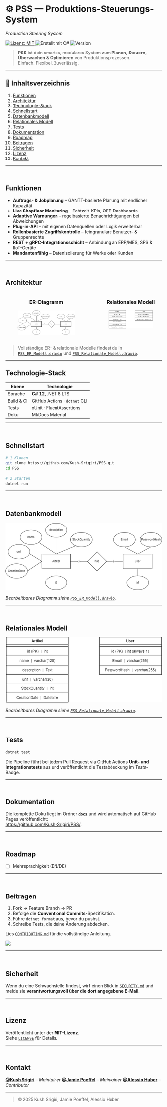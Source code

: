 # ⚙️ PSS — Produktions-Steuerungs-System  
*Production Steering System*

<p align="left">
  <a href="https://github.com/Kush-Srigiri/PSS/blob/main/LICENSE">
    <img alt="Lizenz: MIT" src="https://img.shields.io/badge/license-MIT-blue.svg">
  </a>
  <img alt="Erstellt mit C#" src="https://img.shields.io/badge/made%20with-C%23-239120?logo=c-sharp&logoColor=fff">
  <img alt="Version" src="https://img.shields.io/github/v/release/Kush-Srigiri/PSS?include_prereleases">
</p>

> **PSS** ist dein smartes, modulares System zum **Planen, Steuern, Überwachen & Optimieren** von Produktionsprozessen.  
> Einfach. Flexibel. Zuverlässig.

---

## 📑 Inhaltsverzeichnis
1. [Funktionen](#funktionen)
2. [Architektur](#architektur)
3. [Technologie-Stack](#technologie-stack)
4. [Schnellstart](#schnellstart)
5. [Datenbankmodell](#datenbankmodell)
6. [Relationales Modell](#relationales-modell)
7. [Tests](#tests)
8. [Dokumentation](#dokumentation)
9. [Roadmap](#roadmap)
10. [Beitragen](#beitragen)
11. [Sicherheit](#sicherheit)
12. [Lizenz](#lizenz)
13. [Kontakt](#kontakt)

---
<br>

## Funktionen
- **Auftrags- & Jobplanung** – GANTT-basierte Planung mit endlicher Kapazität  
- **Live Shopfloor Monitoring** – Echtzeit-KPIs, OEE-Dashboards  
- **Adaptive Warnungen** – regelbasierte Benachrichtigungen bei Abweichungen  
- **Plug-in-API** – mit eigenen Datenquellen oder Logik erweiterbar  
- **Rollenbasierte Zugriffskontrolle** – feingranulare Benutzer- & Gruppenrechte  
- **REST + gRPC-Integrationsschicht** – Anbindung an ERP/MES, SPS & IIoT-Geräte  
- **Mandantenfähig** – Datenisolierung für Werke oder Kunden  

---
<br>

## Architektur 

<div style="display: flex; justify-content: center; gap: 40px;">
  <div style="text-align: center;">
    <h3>ER-Diagramm</h3>
    <img src="https://raw.githubusercontent.com/Kush-Srigiri/PSS/main/PSS_ER_Modell.png" alt="ER-Diagramm" style="max-width: 70%; height: auto;">
  </div>
  <div style="text-align: center;">
    <h3>Relationales Modell</h3>
    <img src="https://raw.githubusercontent.com/Kush-Srigiri/PSS/main/PSS_Relationale_Modell.png" alt="Relationales Modell" style="max-width: 70%; height: auto;">
  </div>
</div>

<br>

> Vollständige ER- & relationale Modelle findest du in  
> [`PSS_ER_Modell.drawio`](./PSS_ER_Modell.drawio) und [`PSS_Relationale_Modell.drawio`](./PSS_Relationale_Modell.drawio).
---

## Technologie-Stack
| Ebene  | Technologie |
|--------|-------------|
| Sprache | **C# 12**, .NET 8 LTS |
| Build & CI | GitHub Actions · `dotnet` CLI |
| Tests | xUnit · FluentAssertions |
| Doku | MkDocs Material |

---
<br>

## Schnellstart 
```bash
# 1 Klonen
git clone https://github.com/Kush-Srigiri/PSS.git
cd PSS

# 2 Starten
dotnet run
```


---
<br>


## Datenbankmodell

<p align="center">
  <img src="https://raw.githubusercontent.com/Kush-Srigiri/PSS/main/PSS_ER_Modell.png" alt="ER Diagramm">
</p>


*Bearbeitbares Diagramm siehe [`PSS_ER_Modell.drawio`](./PSS_ER_Modell.drawio).*

---
<br>

## Relationales Modell

<p align="center">
  <img src="https://raw.githubusercontent.com/Kush-Srigiri/PSS/main/PSS_Relationale_Modell.png" alt="Relational Model">
</p>


*Bearbeitbares Diagramm siehe [`PSS_Relationale_Modell.drawio`](./PSS_Relationale_Modell.drawio).*

---
<br>

## Tests 
```bash
dotnet test
```
Die Pipeline führt bei jedem Pull Request via GitHub Actions **Unit- und Integrationstests** aus und veröffentlicht die Testabdeckung im *Tests*-Badge.

---
<br>

## Dokumentation
Die komplette Doku liegt im Ordner **[`docs`](./docs)** und wird automatisch auf GitHub Pages veröffentlicht: <br>
<https://github.com/Kush-Srigiri/PSS/>.

---
<br>

## Roadmap
- [ ] Mehrsprachigkeit (EN/DE)  

---
<br>

## Beitragen
1. Fork → Feature Branch → PR  
2. Befolge die **Conventional Commits**-Spezifikation.  
3. Führe `dotnet format` aus, bevor du pushst.  
4. Schreibe Tests, die deine Änderung abdecken.

Lies [`CONTRIBUTING.md`](CONTRIBUTING.md) für die vollständige Anleitung.

<a href="https://github.com/kush-srigiri/pss/graphs/contributors">
  <img src="https://contrib.rocks/image?&columns=25&max=10000&&repo=kush-srigiri/pss" />
</a>

---
<br>

## Sicherheit
Wenn du eine Schwachstelle findest, wirf einen Blick in [`SECURITY.md`](SECURITY.md) und melde sie **verantwortungsvoll über die dort angegebene E-Mail**. 

---
<br>

## Lizenz
Veröffentlicht unter der **MIT-Lizenz**.  
Siehe [`LICENSE`](LICENSE) für Details.

---
<br>

## Kontakt
[**@Kush Srigiri**](https://github.com/Kush-Srigiri) – *Maintainer* 
[**@Jamie Poeffel**](https://github.com/Jamie-Poeffel) – *Maintainer* 
[**@Alessio Huber**](https://github.com/Alessio-Huber) – *Contributor* 

---

> © 2025 Kush Srigiri, Jamie Poeffel, Alessio Huber



